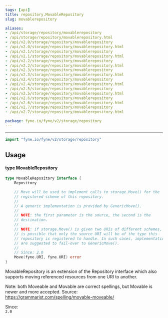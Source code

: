 ```yaml
---
tags: [api]
title: repository.MovableRepository
slug: movablerepository

aliases:
- /api/storage/repository/movablerepository
- /api/storage/repository/movablerepository.html
- /api/v2.0/storage/repository/movablerepository
- /api/v2.0/storage/repository/movablerepository.html
- /api/v2.1/storage/repository/movablerepository
- /api/v2.1/storage/repository/movablerepository.html
- /api/v2.2/storage/repository/movablerepository
- /api/v2.2/storage/repository/movablerepository.html
- /api/v2.3/storage/repository/movablerepository
- /api/v2.3/storage/repository/movablerepository.html
- /api/v2.4/storage/repository/movablerepository
- /api/v2.4/storage/repository/movablerepository.html
- /api/v2.5/storage/repository/movablerepository
- /api/v2.5/storage/repository/movablerepository.html
- /api/v2.6/storage/repository/movablerepository
- /api/v2.6/storage/repository/movablerepository.html
- /api/v2.7/storage/repository/movablerepository
- /api/v2.7/storage/repository/movablerepository.html

package: fyne.io/fyne/v2/storage/repository
---
```



---
```go
import "fyne.io/fyne/v2/storage/repository"
```

## Usage

#### type MovableRepository

```go
type MovableRepository interface {
	Repository

	// Move will be used to implement calls to storage.Move() for the
	// registered scheme of this repository.
	//
	// A generic implementation is provided by GenericMove().
	//
	// NOTE: the first parameter is the source, the second is the
	// destination.
	//
	// NOTE: if storage.Move() is given two URIs of different schemes, it
	// is possible that only the source URI will be of the type this
	// repository is registered to handle. In such cases, implementations
	// are suggested to fail-over to GenericMove().
	//
	// Since: 2.0
	Move(fyne.URI, fyne.URI) error
}
```

MovableRepository is an extension of the Repository interface which also supports moving referenced resources from one URI to another.

Note: both Moveable and Movable are correct spellings, but Movable is newer and more accepted. Source: https://grammarist.com/spelling/movable-moveable/


<div class="since">Since: <code>
2.0</code></div>
